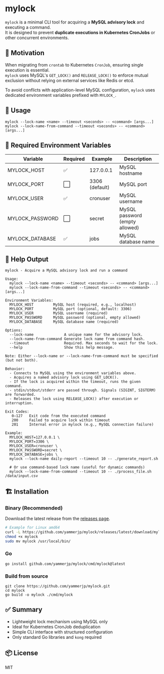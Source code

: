 # mylock

`mylock` is a minimal CLI tool for acquiring a **MySQL advisory lock** and executing a command.  
It is designed to prevent **duplicate executions in Kubernetes CronJobs** or other concurrent environments.

## 🧠 Motivation

When migrating from `crontab` to Kubernetes `CronJob`, ensuring single execution is essential.  
`mylock` uses MySQL's `GET_LOCK()` and `RELEASE_LOCK()` to enforce mutual exclusion without relying on external services like Redis or etcd.

To avoid conflicts with application-level MySQL configuration, `mylock` uses dedicated environment variables prefixed with `MYLOCK_`.

## 🚀 Usage

    mylock --lock-name <name> --timeout <seconds> -- <command> [args...]
    mylock --lock-name-from-command --timeout <seconds> -- <command> [args...]

## 🌱 Required Environment Variables

| Variable         | Required | Example            | Description                     |
|------------------|----------|--------------------|----------------------------------|
| MYLOCK_HOST       | ✅        | 127.0.0.1          | MySQL hostname                   |
| MYLOCK_PORT       | ⬜️        | 3306 (default)     | MySQL port                       |
| MYLOCK_USER       | ✅        | cronuser           | MySQL username                   |
| MYLOCK_PASSWORD   | ⬜️        | secret             | MySQL password (empty allowed)   |
| MYLOCK_DATABASE   | ✅        | jobs               | MySQL database name              |

## 📘 Help Output

    mylock - Acquire a MySQL advisory lock and run a command

    Usage:
      mylock --lock-name <name> --timeout <seconds> -- <command> [args...]
      mylock --lock-name-from-command --timeout <seconds> -- <command> [args...]

    Environment Variables:
      MYLOCK_HOST         MySQL host (required, e.g., localhost)
      MYLOCK_PORT         MySQL port (optional, default: 3306)
      MYLOCK_USER         MySQL username (required)
      MYLOCK_PASSWORD     MySQL password (optional, empty allowed)
      MYLOCK_DATABASE     MySQL database name (required)

    Options:
      --lock-name              A unique name for the advisory lock.
      --lock-name-from-command Generate lock name from command hash.
      --timeout                Required. Max seconds to wait for the lock.
      --help                   Show this help message.

    Note: Either --lock-name or --lock-name-from-command must be specified (but not both).

    Behavior:
      - Connects to MySQL using the environment variables above.
      - Acquires a named advisory lock using GET_LOCK().
      - If the lock is acquired within the timeout, runs the given command.
      - stdin/stdout/stderr are passed through. Signals (SIGINT, SIGTERM) are forwarded.
      - Releases the lock using RELEASE_LOCK() after execution or interruption.

    Exit Codes:
       0–127   Exit code from the executed command
       200     Failed to acquire lock within timeout
       201     Internal error in mylock (e.g., MySQL connection failure)

    Example:
      MYLOCK_HOST=127.0.0.1 \
      MYLOCK_PORT=3306 \
      MYLOCK_USER=cronuser \
      MYLOCK_PASSWORD=secret \
      MYLOCK_DATABASE=jobs \
      mylock --lock-name daily-report --timeout 10 -- ./generate_report.sh

      # Or use command-based lock name (useful for dynamic commands)
      mylock --lock-name-from-command --timeout 10 -- ./process_file.sh /data/input.csv

## 🏗 Installation

### Binary (Recommended)

Download the latest release from the [releases page](https://github.com/yammerjp/mylock/releases/latest).

```bash
# Example for Linux amd64
curl -L https://github.com/yammerjp/mylock/releases/latest/download/mylock_Linux_x86_64.tar.gz | tar xz
chmod +x mylock
sudo mv mylock /usr/local/bin/
```

### Go

    go install github.com/yammerjp/mylock/cmd/mylock@latest

### Build from source

    git clone https://github.com/yammerjp/mylock.git
    cd mylock
    go build -o mylock ./cmd/mylock

## ✅ Summary

- Lightweight lock mechanism using MySQL only
- Ideal for Kubernetes CronJob deduplication
- Simple CLI interface with structured configuration
- Only standard Go libraries and `kong` required

## 📦 License

MIT